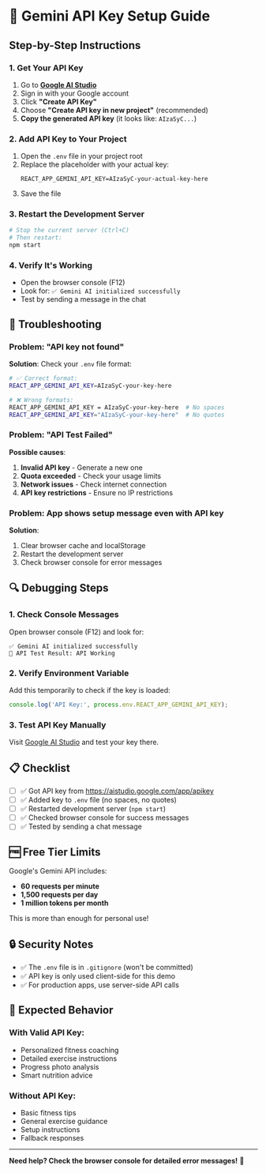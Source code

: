 # 🔑 Gemini API Key Setup Guide

## Step-by-Step Instructions

### 1. **Get Your API Key**
1. Go to **[Google AI Studio](https://aistudio.google.com/app/apikey)**
2. Sign in with your Google account
3. Click **"Create API Key"**
4. Choose **"Create API key in new project"** (recommended)
5. **Copy the generated API key** (it looks like: `AIzaSyC...`)

### 2. **Add API Key to Your Project**
1. Open the `.env` file in your project root
2. Replace the placeholder with your actual key:
   ```
   REACT_APP_GEMINI_API_KEY=AIzaSyC-your-actual-key-here
   ```
3. Save the file

### 3. **Restart the Development Server**
```bash
# Stop the current server (Ctrl+C)
# Then restart:
npm start
```

### 4. **Verify It's Working**
- Open the browser console (F12)
- Look for: `✅ Gemini AI initialized successfully`
- Test by sending a message in the chat

## 🚨 Troubleshooting

### Problem: "API key not found"
**Solution**: Check your `.env` file format:
```bash
# ✅ Correct format:
REACT_APP_GEMINI_API_KEY=AIzaSyC-your-key-here

# ❌ Wrong formats:
REACT_APP_GEMINI_API_KEY = AIzaSyC-your-key-here  # No spaces
REACT_APP_GEMINI_API_KEY="AIzaSyC-your-key-here"  # No quotes
```

### Problem: "API Test Failed"
**Possible causes**:
1. **Invalid API key** - Generate a new one
2. **Quota exceeded** - Check your usage limits
3. **Network issues** - Check internet connection
4. **API key restrictions** - Ensure no IP restrictions

### Problem: App shows setup message even with API key
**Solution**:
1. Clear browser cache and localStorage
2. Restart the development server
3. Check browser console for error messages

## 🔍 Debugging Steps

### 1. Check Console Messages
Open browser console (F12) and look for:
```
✅ Gemini AI initialized successfully
🧪 API Test Result: API Working
```

### 2. Verify Environment Variable
Add this temporarily to check if the key is loaded:
```javascript
console.log('API Key:', process.env.REACT_APP_GEMINI_API_KEY);
```

### 3. Test API Key Manually
Visit [Google AI Studio](https://aistudio.google.com/app/prompts/new_chat) and test your key there.

## 📋 Checklist

- [ ] ✅ Got API key from https://aistudio.google.com/app/apikey
- [ ] ✅ Added key to `.env` file (no spaces, no quotes)
- [ ] ✅ Restarted development server (`npm start`)
- [ ] ✅ Checked browser console for success messages
- [ ] ✅ Tested by sending a chat message

## 🆓 Free Tier Limits

Google's Gemini API includes:
- **60 requests per minute**
- **1,500 requests per day**
- **1 million tokens per month**

This is more than enough for personal use!

## 🔒 Security Notes

- ✅ The `.env` file is in `.gitignore` (won't be committed)
- ✅ API key is only used client-side for this demo
- ✅ For production apps, use server-side API calls

## 🎯 Expected Behavior

### With Valid API Key:
- Personalized fitness coaching
- Detailed exercise instructions
- Progress photo analysis
- Smart nutrition advice

### Without API Key:
- Basic fitness tips
- General exercise guidance
- Setup instructions
- Fallback responses

---

**Need help? Check the browser console for detailed error messages!** 🔧